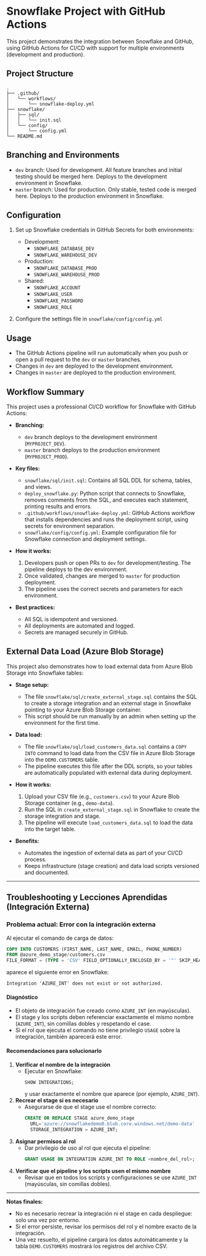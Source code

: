 # Snowflake Project with GitHub Actions

This project demonstrates the integration between Snowflake and GitHub, using GitHub Actions for CI/CD with support for multiple environments (development and production).

## Project Structure

```
.
├── .github/
│   └── workflows/
│       └── snowflake-deploy.yml
├── snowflake/
│   ├── sql/
│   │   └── init.sql
│   └── config/
│       └── config.yml
└── README.md
```

## Branching and Environments

- `dev` branch: Used for development. All feature branches and initial testing should be merged here. Deploys to the development environment in Snowflake.
- `master` branch: Used for production. Only stable, tested code is merged here. Deploys to the production environment in Snowflake.

## Configuration

1. Set up Snowflake credentials in GitHub Secrets for both environments:
   - Development:
     - `SNOWFLAKE_DATABASE_DEV`
     - `SNOWFLAKE_WAREHOUSE_DEV`
   - Production:
     - `SNOWFLAKE_DATABASE_PROD`
     - `SNOWFLAKE_WAREHOUSE_PROD`
   - Shared:
     - `SNOWFLAKE_ACCOUNT`
     - `SNOWFLAKE_USER`
     - `SNOWFLAKE_PASSWORD`
     - `SNOWFLAKE_ROLE`

2. Configure the settings file in `snowflake/config/config.yml`

## Usage

- The GitHub Actions pipeline will run automatically when you push or open a pull request to the `dev` or `master` branches.
- Changes in `dev` are deployed to the development environment.
- Changes in `master` are deployed to the production environment.

## Workflow Summary

This project uses a professional CI/CD workflow for Snowflake with GitHub Actions:

- **Branching:**  
  - `dev` branch deploys to the development environment (`MYPROJECT_DEV`).
  - `master` branch deploys to the production environment (`MYPROJECT_PROD`).

- **Key files:**
  - `snowflake/sql/init.sql`: Contains all SQL DDL for schema, tables, and views.
  - `deploy_snowflake.py`: Python script that connects to Snowflake, removes comments from the SQL, and executes each statement, printing results and errors.
  - `.github/workflows/snowflake-deploy.yml`: GitHub Actions workflow that installs dependencies and runs the deployment script, using secrets for environment separation.
  - `snowflake/config/config.yml`: Example configuration file for Snowflake connection and deployment settings.

- **How it works:**
  1. Developers push or open PRs to `dev` for development/testing. The pipeline deploys to the dev environment.
  2. Once validated, changes are merged to `master` for production deployment.
  3. The pipeline uses the correct secrets and parameters for each environment.

- **Best practices:**
  - All SQL is idempotent and versioned.
  - All deployments are automated and logged.
  - Secrets are managed securely in GitHub.

## External Data Load (Azure Blob Storage)

This project also demonstrates how to load external data from Azure Blob Storage into Snowflake tables:

- **Stage setup:**
  - The file `snowflake/sql/create_external_stage.sql` contains the SQL to create a storage integration and an external stage in Snowflake pointing to your Azure Blob Storage container.
  - This script should be run manually by an admin when setting up the environment for the first time.

- **Data load:**
  - The file `snowflake/sql/load_customers_data.sql` contains a `COPY INTO` command to load data from the CSV file in Azure Blob Storage into the `DEMO.CUSTOMERS` table.
  - The pipeline executes this file after the DDL scripts, so your tables are automatically populated with external data during deployment.

- **How it works:**
  1. Upload your CSV file (e.g., `customers.csv`) to your Azure Blob Storage container (e.g., `demo-data`).
  2. Run the SQL in `create_external_stage.sql` in Snowflake to create the storage integration and stage.
  3. The pipeline will execute `load_customers_data.sql` to load the data into the target table.

- **Benefits:**
  - Automates the ingestion of external data as part of your CI/CD process.
  - Keeps infrastructure (stage creation) and data load scripts versioned and documented. 

---

## Troubleshooting y Lecciones Aprendidas (Integración Externa)

### Problema actual: Error con la integración externa

Al ejecutar el comando de carga de datos:

```sql
COPY INTO CUSTOMERS (FIRST_NAME, LAST_NAME, EMAIL, PHONE_NUMBER)
FROM @azure_demo_stage/customers.csv
FILE_FORMAT = (TYPE = 'CSV' FIELD_OPTIONALLY_ENCLOSED_BY = '"' SKIP_HEADER = 1);
```
aparece el siguiente error en Snowflake:

```
Integration 'AZURE_INT' does not exist or not authorized.
```

#### Diagnóstico
- El objeto de integración fue creado como `AZURE_INT` (en mayúsculas).
- El stage y los scripts deben referenciar exactamente el mismo nombre (`AZURE_INT`), sin comillas dobles y respetando el case.
- Si el rol que ejecuta el comando no tiene privilegio `USAGE` sobre la integración, también aparecerá este error.

#### Recomendaciones para solucionarlo
1. **Verificar el nombre de la integración**
   - Ejecutar en Snowflake:
     ```sql
     SHOW INTEGRATIONS;
     ```
     y usar exactamente el nombre que aparece (por ejemplo, `AZURE_INT`).
2. **Recrear el stage si es necesario**
   - Asegurarse de que el stage use el nombre correcto:
     ```sql
     CREATE OR REPLACE STAGE azure_demo_stage
       URL='azure://snowflakedemo0.blob.core.windows.net/demo-data'
       STORAGE_INTEGRATION = AZURE_INT;
     ```
3. **Asignar permisos al rol**
   - Dar privilegio de uso al rol que ejecuta el pipeline:
     ```sql
     GRANT USAGE ON INTEGRATION AZURE_INT TO ROLE <nombre_del_rol>;
     ```
4. **Verificar que el pipeline y los scripts usen el mismo nombre**
   - Revisar que en todos los scripts y configuraciones se use `AZURE_INT` (mayúsculas, sin comillas dobles).

---

**Notas finales:**
- No es necesario recrear la integración ni el stage en cada despliegue: solo una vez por entorno.
- Si el error persiste, revisar los permisos del rol y el nombre exacto de la integración.
- Una vez resuelto, el pipeline cargará los datos automáticamente y la tabla `DEMO.CUSTOMERS` mostrará los registros del archivo CSV. 